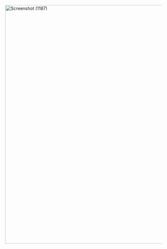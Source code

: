 <img width="1366" height="768" alt="Screenshot (1187)" src="https://github.com/user-attachments/assets/0ab706a3-84fb-49be-9811-1a46cf051de8" />
